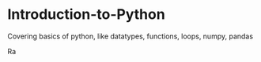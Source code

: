 # Introduction-to-Python
Covering basics of python, like datatypes, functions, loops, numpy, pandas

Ra
